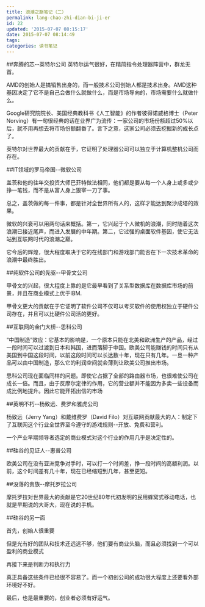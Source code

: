 ```yaml
---
title: 浪潮之巅笔记（二）
permalink: lang-chao-zhi-dian-bi-ji-er
id: 22
updated: '2015-07-07 08:15:17'
date: 2015-07-07 08:14:49
tags:
categories: 读书笔记
---
```


##奔腾的芯--英特尔公司
英特尔运气很好，在精简指令处理器阵营中，群龙无首。

AMD的创始人是搞销售出身的，而一般技术公司创始人都是技术出身。AMD这种基因决定了它不是自己会做什么就做什么，而是市场导向的，市场需要什么就做什么。

Google研究院院长、美国经典教科书《人工智能》的作者彼得诺威格博士（Peter Norving）有一句很经典的话在业界广为流传：一家公司的市场份额超过50%以后，就不用再想去将市场份额翻番了。言下之意，这家公司必须去挖掘新的成长点了。

英特尔对世界最大的贡献在于，它证明了处理器公司可以独立于计算机整机公司而存在。

##IT领域的罗马帝国--微软公司

盖茨和他的往年交投资大师巴菲特做法相同，他们都是要从每一个人身上或多或少挣一笔钱，而不是从富人身上狠宰一刀了事。

总之，盖茨做的每一件事，都是针对全世界所有人的，这样才能达到聚沙成塔的效果。

微软的兴衰可以用两句话来概括。第一，它兴起于个人微机的浪潮，同时随着这次浪潮已接近尾声，而进入发展的中年期。第二，它过强的桌面软件基因，使它无法站到互联网时代的浪潮之巅。

它今后的辉煌，很大程度取决于它的在线部门和游戏部门能否在下一次技术革命的浪潮中最终胜出。

##纯软件公司的先驱--甲骨文公司

甲骨文的兴起，很大程度上靠的是它最早看到了关系型数据库在数据库市场的前景，并且在商业模式上优于IBM.

甲骨文更大的贡献在于它证明了软件公司不仅可以考买软件的使用权独立于硬件公司存在，并且可以比硬件公司活的更好。

##互联网的金门大桥--思科公司

“中国制造”效应：它基本的影响是，一个原本只能在北美和欧洲生产的产品，经过一段时间可以过渡到日本和韩国，进而落脚于中国。欧美公司能赚钱的时间只有从美国到中国这段时间，以前这段时间可以长达数十年，现在只有几年。一旦一种产品可以由中国制造，那么它的利润空间就会薄到让欧美公司推出市场。

思科公司现在面临同样的问题。即使它占据了全部的路由器市场，也很难使公司在成长一倍。而且，由于反摩尔定律的作用，它的营业额并不能因为多卖一些设备而成比例地提升。因此它能开拓出信的市场

##英明不朽--杨致远、费罗和雅虎公司

杨致远（Jerry Yang）和戴维费罗（David Filo）对互联网贡献最大的人：制定下了互联网这个行业全世界至今遵守的游戏规则--开放、免费和营利。

一个产业早期领导者选定的商业模式对这个行业的作用几乎是决定性的。

##硅谷的见证人--惠普公司

欧美公司在没有亚洲竞争对手时，可以打一个时间差，挣一段时间的高额利润。以前，这个时间差有几十年，现在已经缩短到几年，甚至更短。

##没落的贵族--摩托罗拉公司

摩托罗拉对世界最大的贡献是它20世纪80年代初发明的民用蜂窝式移动电话，也就是早期说的大哥大，现在说的手机。

##硅谷的另一面

首先，创始人很重要

但是光有好的团队和技术还远远不够，他们要有商业头脑，而且必须找到一个可以盈利的商业模式

再接下来是判断力和执行力

真正具备这些条件已经很不容易了。而一个初创公司的成功很大程度上还要看外部环境好不好。

最后，也是最重要的，创业者必须有好运气。
